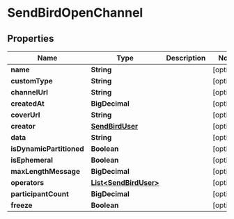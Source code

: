 

# SendBirdOpenChannel


## Properties

| Name | Type | Description | Notes |
|------------ | ------------- | ------------- | -------------|
|**name** | **String** |  |  [optional] |
|**customType** | **String** |  |  [optional] |
|**channelUrl** | **String** |  |  [optional] |
|**createdAt** | **BigDecimal** |  |  [optional] |
|**coverUrl** | **String** |  |  [optional] |
|**creator** | [**SendBirdUser**](SendBirdUser.md) |  |  [optional] |
|**data** | **String** |  |  [optional] |
|**isDynamicPartitioned** | **Boolean** |  |  [optional] |
|**isEphemeral** | **Boolean** |  |  [optional] |
|**maxLengthMessage** | **BigDecimal** |  |  [optional] |
|**operators** | [**List&lt;SendBirdUser&gt;**](SendBirdUser.md) |  |  [optional] |
|**participantCount** | **BigDecimal** |  |  [optional] |
|**freeze** | **Boolean** |  |  [optional] |



